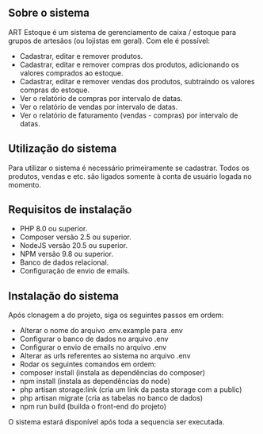 ## Sobre o sistema

ART Estoque é um sistema de gerenciamento de caixa / estoque para grupos de artesãos (ou lojistas em geral). Com ele é possível:

- Cadastrar, editar e remover produtos.
- Cadastrar, editar e remover compras dos produtos, adicionando os valores comprados ao estoque.
- Cadastrar, editar e remover vendas dos produtos, subtraindo os valores compras do estoque.
- Ver o relatório de compras por intervalo de datas.
- Ver o relatório de vendas por intervalo de datas.
- Ver o relatório de faturamento (vendas - compras) por intervalo de datas.

## Utilização do sistema

Para utilizar o sistema é necessário primeiramente se cadastrar. Todos os produtos, vendas e etc. são ligados somente à conta de usuário logada no momento.

## Requisitos de instalação

- PHP 8.0 ou superior.
- Composer versão 2.5 ou superior.
- NodeJS versão 20.5 ou superior.
- NPM versão 9.8 ou superior.
- Banco de dados relacional.
- Configuração de envio de emails.

## Instalação do sistema

Após clonagem a do projeto, siga os seguintes passos em ordem:
- Alterar o nome do arquivo .env.example para .env
- Configurar o banco de dados no arquivo .env
- Configurar o envio de emails no arquivo .env
- Alterar as urls referentes ao sistema no arquivo .env
- Rodar os seguintes comandos em ordem: 
- composer install (instala as dependências do composer)
- npm install (instala as dependências do node)
- php artisan storage:link (cria um link da pasta storage com a public)
- php artisan migrate (cria as tabelas no banco de dados)
- npm run build (builda o front-end do projeto)

O sistema estará disponível após toda a sequencia ser executada.
